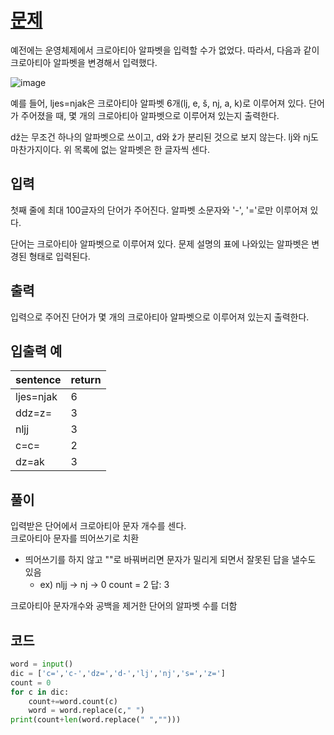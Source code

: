 # [문제](https://www.acmicpc.net/problem/1094)  
예전에는 운영체제에서 크로아티아 알파벳을 입력할 수가 없었다. 따라서, 다음과 같이 크로아티아 알파벳을 변경해서 입력했다.  

![image](https://user-images.githubusercontent.com/59672592/148687261-50c5c5b8-1876-4589-9847-e176f23028ee.png)  

예를 들어, ljes=njak은 크로아티아 알파벳 6개(lj, e, š, nj, a, k)로 이루어져 있다. 단어가 주어졌을 때, 몇 개의 크로아티아 알파벳으로 이루어져 있는지 출력한다.

dž는 무조건 하나의 알파벳으로 쓰이고, d와 ž가 분리된 것으로 보지 않는다. lj와 nj도 마찬가지이다. 위 목록에 없는 알파벳은 한 글자씩 센다.


## 입력  
첫째 줄에 최대 100글자의 단어가 주어진다. 알파벳 소문자와 '-', '='로만 이루어져 있다.

단어는 크로아티아 알파벳으로 이루어져 있다. 문제 설명의 표에 나와있는 알파벳은 변경된 형태로 입력된다.
## 출력  
입력으로 주어진 단어가 몇 개의 크로아티아 알파벳으로 이루어져 있는지 출력한다.

## 입출력 예  
|sentence|return|
|-----|-----|
|ljes=njak|6|
|ddz=z=|3|
|nljj|3|
|c=c=|2|
|dz=ak|3|

## 풀이  
입력받은 단어에서 크로아티아 문자 개수를 센다.  
크로아티아 문자를 띄어쓰기로 치환  
- 띄어쓰기를 하지 않고 ""로 바꿔버리면 문자가 밀리게 되면서 잘못된 답을 낼수도 있음
    - ex) nljj -> nj -> 0 count = 2 답: 3

크로아티아 문자개수와 공백을 제거한 단어의 알파벳 수를 더함

    
## 코드  

```python
word = input()
dic = ['c=','c-','dz=','d-','lj','nj','s=','z=']
count = 0
for c in dic:
    count+=word.count(c)
    word = word.replace(c," ")
print(count+len(word.replace(" ","")))
```
